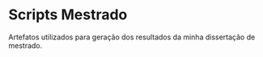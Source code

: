 # Scripts Mestrado

Artefatos utilizados para geração dos resultados da minha dissertação de mestrado.